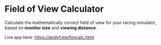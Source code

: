 # Field of View Calculator

Calculate the mathematically correct field of view for your racing simulator, based on **monitor size** and **viewing distance**.

Live app here: https://andyf.me/fovcalc.html
